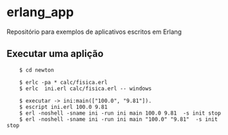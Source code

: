 # erlang_app
Repositório para exemplos de aplicativos escritos em Erlang


## **Executar uma aplição**
```
    $ cd newton

    $ erlc -pa * calc/fisica.erl
    $ erlc  ini.erl calc/fisica.erl -- windows

    $ executar -> ini:main(["100.0", "9.81"]).
    $ escript ini.erl 100.0 9.81
    $ erl -noshell -sname ini -run ini main 100.0 9.81  -s init stop
    $ erl -noshell -sname ini -run ini main "100.0" "9.81"  -s init stop

```
